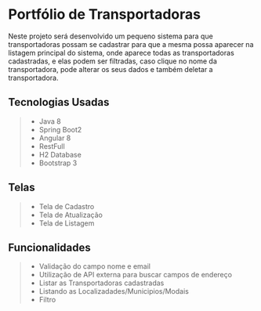 # Portfólio de Transportadoras
Neste projeto será desenvolvido um pequeno sistema para que transportadoras possam se
cadastrar para que a mesma possa aparecer na listagem principal do sistema, onde aparece
todas as transportadoras cadastradas, e elas podem ser filtradas, caso clique no nome da
transportadora, pode alterar os seus dados e também deletar a transportadora.

## Tecnologias Usadas
>  * Java 8
>  * Spring Boot2
>  * Angular 8
>  * RestFull
>  * H2 Database
>  * Bootstrap 3

## Telas
> * Tela de Cadastro
> * Tela de Atualização
> * Tela de Listagem 

## Funcionalidades
> * Validação do campo nome e email
> * Utilização de API externa para buscar campos de endereço
> * Listar as Transportadoras cadastradas
> * Listando as Localizadades/Municipios/Modais
> * Filtro
